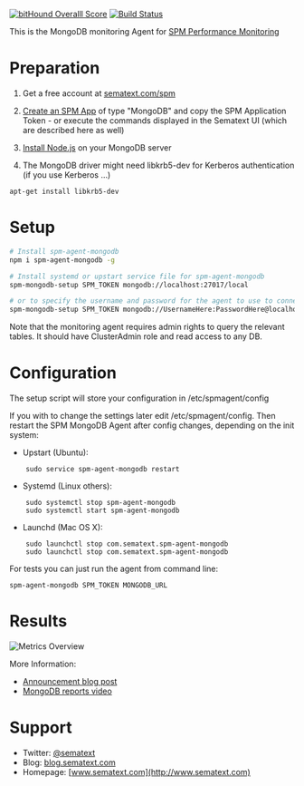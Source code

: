 [![bitHound Overalll Score](https://www.bithound.io/github/sematext/spm-agent-mongodb/badges/score.svg)](https://www.bithound.io/github/sematext/spm-agent-mongodb) [![Build Status](https://travis-ci.org/sematext/spm-agent-mongodb.svg?branch=master)](https://travis-ci.org/sematext/spm-agent-mongodb)

This is the MongoDB monitoring Agent for [SPM Performance Monitoring](http://sematext.com/spm/)

# Preparation 

1. Get a free account at [sematext.com/spm](https://apps.sematext.com/users-web/register.do)  

2. [Create an SPM App](https://apps.sematext.com/spm-reports/registerApplication.do) of type "MongoDB" and copy the SPM Application Token - or execute the commands displayed in the Sematext UI (which are described here as well)

3. [Install Node.js](https://nodejs.org/en/download/package-manager/) on your MongoDB server

4. The MongoDB driver might need libkrb5-dev for Kerberos authentication (if you use Kerberos ...)
```
apt-get install libkrb5-dev
```
# Setup 
```sh
# Install spm-agent-mongodb 
npm i spm-agent-mongodb -g

# Install systemd or upstart service file for spm-agent-mongodb
spm-mongodb-setup SPM_TOKEN mongodb://localhost:27017/local

# or to specify the username and password for the agent to use to connect to MongoDB
spm-mongodb-setup SPM_TOKEN mongodb://UsernameHere:PasswordHere@localhost:27017/DbNameHere
```
Note that the monitoring agent requires admin rights to query the relevant tables. It should have ClusterAdmin role and read access to any DB.

# Configuration 

The setup script will store your configuration in /etc/spmagent/config 

If you with to change the settings later edit /etc/spmagent/config. 
Then restart the SPM MongoDB Agent after config changes, depending on the init system:
- Upstart (Ubuntu):  
```
    sudo service spm-agent-mongodb restart 
```
- Systemd (Linux others):  
```
    sudo systemctl stop spm-agent-mongodb
    sudo systemctl start spm-agent-mongodb
```
- Launchd (Mac OS X): 
```
    sudo launchctl stop com.sematext.spm-agent-mongodb
    sudo launchctl stop com.sematext.spm-agent-mongodb
```

For tests you can just run the agent from command line:
```
spm-agent-mongodb SPM_TOKEN MONGODB_URL
```

# Results

![Metrics Overview](https://sematext.files.wordpress.com/2015/12/mongodb_overview.png)

More Information: 
- [Announcement blog post](http://blog.sematext.com/2015/12/16/mongodb-monitoring/) 
- [MongoDB reports video](https://www.youtube.com/watch?v=BIERrXzbiNM) 

# Support 

- Twitter: [@sematext](http://www.twitter.com/sematext)
- Blog: [blog.sematext.com](http://blog.sematext.com)
- Homepage: [www.sematext.com](http://www.sematext.com)

